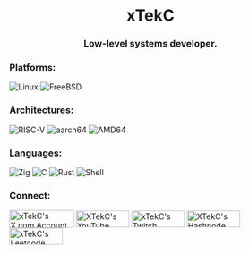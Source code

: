 <h1 align="center">xTekC</h1>
<h3 align="center">Low-level systems developer.</h3>

<h3 align="left">Platforms:</h3>

![Linux](https://img.shields.io/badge/Linux-FCC624?style=for-the-badge&logo=linux&logoColor=black)
![FreeBSD](https://img.shields.io/badge/-FreeBSD-F05032?style=for-the-badge&logo=FreeBSD&logoColor=black)

<h3 align="left">Architectures:</h3>

![RISC-V](https://img.shields.io/badge/RISC__V-2F4F2F?style=for-the-badge&logo=RISC-V&logoColor=green&textColor=white)
![aarch64](https://img.shields.io/badge/-aarch64-FFA500?style=for-the-badge&logo=ARM&logoColor=white&textColor=white)
![AMD64](https://img.shields.io/badge/-AMD64-FF0000?style=for-the-badge&logo=AMD64&logoColor=white&textColor=white)

<h3 align="left">Languages:</h3>

![Zig](https://img.shields.io/badge/-Zig-383838?style=for-the-badge&logo=zig&logoColor=yellow)
![C](https://img.shields.io/badge/c-383838.svg?style=for-the-badge&logo=c&logoColor=black)
![Rust](https://img.shields.io/badge/rust-383838.svg?style=for-the-badge&logo=rust&logoColor=orange)
![Shell](https://img.shields.io/badge/shell-383838.svg?style=for-the-badge&logo=gnu-shell&logoColor=green)

<h3 align="left">Connect:</h3>

<a href="https://x.com/xTekC" target="blank"><img align="center" src="https://img.shields.io/badge/x.com-000000?style=for-the-badge&logo=x" alt="xTekC's X.com Account" height="32" width="115" /></a>
<a href="https://youtube.com/@xTekC" target="blank"><img align="center" src="https://img.shields.io/badge/YouTube-%23FF0000.svg?style=for-the-badge&logo=YouTube&logoColor=white" alt="XTekC's YouTube Channel" height="30" width="95" /></a>
<a href="https://www.twitch.tv/xtekc
" target="blank"><img align="center" src="https://img.shields.io/badge/Twitch-%239146FF.svg?style=for-the-badge&logo=Twitch&logoColor=white" alt="xTekC's Twitch Account" height="30" width="95" /></a>
<a href="https://hashnode.com/@xTekC
" target="blank"><img align="center" src="https://img.shields.io/badge/Hashnode-2962FF?style=for-the-badge&logo=hashnode&logoColor=white" alt="XTekC's Hashnode Account" height="30" width="95" /></a>
<a href="https://www.leetcode.com/xtekc
" target="blank"><img align="center" src="https://img.shields.io/badge/LeetCode-000000?style=for-the-badge&logo=LeetCode&logoColor=#d16c06" alt="xTekC's Leetcode Account" height="30" width="95" /></a>
